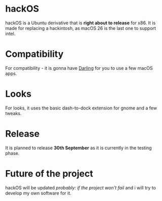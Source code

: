# hackOS
hackOS is a Ubuntu derivative that is **right about to release** for x86.
It is made for replacing a hackintosh, as macOS 26 is the last one to support intel.

# Compatibility
For compatibility - it is gonna have [Darling](https://www.darlinghq.org/) for you to use a few macOS apps.

# Looks
For looks, it uses the basic dash-to-dock extension for gnome and a few tweaks.

# Release
It is planned to release **30th September** as it is currently in the testing phase.

# Future of the project
hackOS will be updated *probably: if the project won't fail* and i will try to develop my own software for it.
